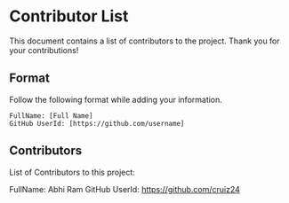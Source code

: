# Contributor List

This document contains a list of contributors to the project. Thank you for your contributions!

## Format

Follow the following format while adding your information.

```
FullName: [Full Name]
GitHub UserId: [https://github.com/username]  

```

## Contributors

List of Contributors to this project:

FullName: Abhi Ram
GitHub UserId: https://github.com/cruiz24
